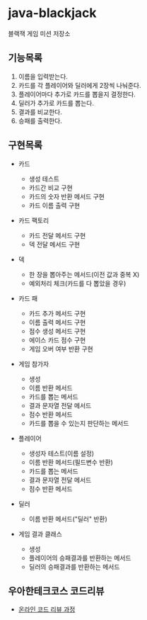 # java-blackjack
블랙잭 게임 미션 저장소



## 기능목록

1. 이름을 입력받는다.
2. 카드를 각 플레이어와 딜러에게 2장씩 나눠준다.
3. 플레이어마다 추가로 카드를 뽑을지 결정한다.
4. 딜러가 추가로 카드를 뽑는다.
5. 결과를 비교한다.
6. 승패를 출력한다.



## 구현목록

- 카드
  - 생성 테스트
  - 카드간 비교 구현
  - 카드의 숫자 반환 메서드 구현
  - 카드 이름 출력 구현
- 카드 팩토리
  - 카드 전달 메서드 구현
  - 덱 전달 메서드 구현
- 덱
  - 한 장을 뽑아주는 메서드(이전 값과 중복 X)
  - 예외처리 체크(카드를 다 뽑았을 경우)
- 카드 패
  - 카드 추가 메서드 구현
  - 이름 출력 메서드 구현
  - 점수 생성 메서드 구현
  - 에이스 카드 점수 구현
  - 게임 오버 여부 반환 구현
- 게임 참가자
  - 생성
  - 이름 반환 메서드
  - 카드를 뽑는 메서드
  - 결과 문자열 전달 메서드
  - 점수 반환 메서드
  - 카드를 뽑을 수 있는지 판단하는 메서드
- 플레이어
  - 생성자 테스트(이름 설정)
  - 이름 반환 메서드(필드변수 반환)
  - 카드를 뽑는 메서드
  - 결과 문자열 전달 메서드
  - 점수 반환 메서드
- 딜러
  - 이름 반환 메서드("딜러" 반환)

- 게임 결과 클래스
  - 생성
  - 플레이어의 승패결과를 반환하는 메서드
  - 딜러의 승패결과를 반환하는 메서드



## 우아한테크코스 코드리뷰
* [온라인 코드 리뷰 과정](https://github.com/woowacourse/woowacourse-docs/blob/master/maincourse/README.md)
